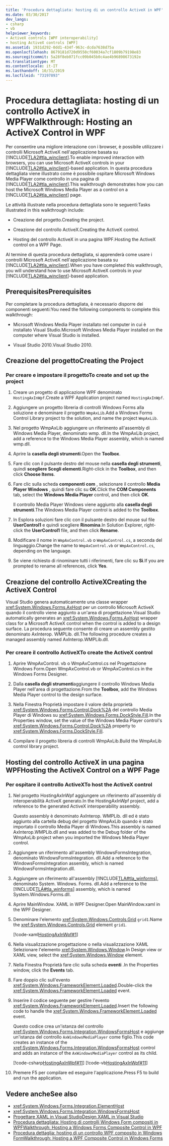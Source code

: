 ```yaml
---
title: 'Procedura dettagliata: hosting di un controllo ActiveX in WPF'
ms.date: 03/30/2017
dev_langs:
- csharp
- vb
helpviewer_keywords:
- ActiveX controls [WPF interoperability]
- hosting ActiveX controls [WPF]
ms.assetid: 1931d292-0dd1-434f-963c-dcda7638d75a
ms.openlocfilehash: 8679181d720d9550cf60034a7cf1809b79198e83
ms.sourcegitcommit: 5a28f8eb071fcc09b045b0c4ae4b96898673192e
ms.translationtype: MT
ms.contentlocale: it-IT
ms.lasthandoff: 10/31/2019
ms.locfileid: "73197893"
---
```

# <a name="walkthrough-hosting-an-activex-control-in-wpf"></a><span data-ttu-id="1d498-102">Procedura dettagliata: hosting di un controllo ActiveX in WPF</span><span class="sxs-lookup"><span data-stu-id="1d498-102">Walkthrough: Hosting an ActiveX Control in WPF</span></span>
<span data-ttu-id="1d498-103">Per consentire una migliore interazione con i browser, è possibile utilizzare i controlli Microsoft ActiveX nell'applicazione basata su [!INCLUDE[TLA2#tla_winclient](../../../../includes/tla2sharptla-winclient-md.md)].</span><span class="sxs-lookup"><span data-stu-id="1d498-103">To enable improved interaction with browsers, you can use Microsoft ActiveX controls in your [!INCLUDE[TLA2#tla_winclient](../../../../includes/tla2sharptla-winclient-md.md)]-based application.</span></span> <span data-ttu-id="1d498-104">In questa procedura dettagliata viene illustrato come è possibile ospitare Microsoft Windows Media Player come controllo in una pagina di [!INCLUDE[TLA2#tla_winclient](../../../../includes/tla2sharptla-winclient-md.md)].</span><span class="sxs-lookup"><span data-stu-id="1d498-104">This walkthrough demonstrates how you can host the Microsoft Windows Media Player as a control on a [!INCLUDE[TLA2#tla_winclient](../../../../includes/tla2sharptla-winclient-md.md)] page.</span></span>

 <span data-ttu-id="1d498-105">Le attività illustrate nella procedura dettagliata sono le seguenti:</span><span class="sxs-lookup"><span data-stu-id="1d498-105">Tasks illustrated in this walkthrough include:</span></span>

- <span data-ttu-id="1d498-106">Creazione del progetto.</span><span class="sxs-lookup"><span data-stu-id="1d498-106">Creating the project.</span></span>

- <span data-ttu-id="1d498-107">Creazione del controllo ActiveX.</span><span class="sxs-lookup"><span data-stu-id="1d498-107">Creating the ActiveX control.</span></span>

- <span data-ttu-id="1d498-108">Hosting del controllo ActiveX in una pagina WPF.</span><span class="sxs-lookup"><span data-stu-id="1d498-108">Hosting the ActiveX control on a WPF Page.</span></span>

 <span data-ttu-id="1d498-109">Al termine di questa procedura dettagliata, si apprenderà come usare i controlli Microsoft ActiveX nell'applicazione basata su [!INCLUDE[TLA2#tla_winclient](../../../../includes/tla2sharptla-winclient-md.md)].</span><span class="sxs-lookup"><span data-stu-id="1d498-109">When you have completed this walkthrough, you will understand how to use Microsoft ActiveX controls in your [!INCLUDE[TLA2#tla_winclient](../../../../includes/tla2sharptla-winclient-md.md)]-based application.</span></span>

## <a name="prerequisites"></a><span data-ttu-id="1d498-110">Prerequisites</span><span class="sxs-lookup"><span data-stu-id="1d498-110">Prerequisites</span></span>
 <span data-ttu-id="1d498-111">Per completare la procedura dettagliata, è necessario disporre dei componenti seguenti:</span><span class="sxs-lookup"><span data-stu-id="1d498-111">You need the following components to complete this walkthrough:</span></span>

- <span data-ttu-id="1d498-112">Microsoft Windows Media Player installato nel computer in cui è installato Visual Studio.</span><span class="sxs-lookup"><span data-stu-id="1d498-112">Microsoft Windows Media Player installed on the computer where Visual Studio is installed.</span></span>

- <span data-ttu-id="1d498-113">Visual Studio 2010.</span><span class="sxs-lookup"><span data-stu-id="1d498-113">Visual Studio 2010.</span></span>

## <a name="creating-the-project"></a><span data-ttu-id="1d498-114">Creazione del progetto</span><span class="sxs-lookup"><span data-stu-id="1d498-114">Creating the Project</span></span>

### <a name="to-create-and-set-up-the-project"></a><span data-ttu-id="1d498-115">Per creare e impostare il progetto</span><span class="sxs-lookup"><span data-stu-id="1d498-115">To create and set up the project</span></span>

1. <span data-ttu-id="1d498-116">Creare un progetto di applicazione WPF denominato `HostingAxInWpf`.</span><span class="sxs-lookup"><span data-stu-id="1d498-116">Create a WPF Application project named `HostingAxInWpf`.</span></span>

2. <span data-ttu-id="1d498-117">Aggiungere un progetto libreria di controlli Windows Forms alla soluzione e denominare il progetto `WmpAxLib`.</span><span class="sxs-lookup"><span data-stu-id="1d498-117">Add a Windows Forms Control Library project to the solution, and name the project `WmpAxLib`.</span></span>

3. <span data-ttu-id="1d498-118">Nel progetto WmpAxLib aggiungere un riferimento all'assembly di Windows Media Player, denominato wmp. dll.</span><span class="sxs-lookup"><span data-stu-id="1d498-118">In the WmpAxLib project, add a reference to the Windows Media Player assembly, which is named wmp.dll.</span></span>

4. <span data-ttu-id="1d498-119">Aprire la **casella degli strumenti**.</span><span class="sxs-lookup"><span data-stu-id="1d498-119">Open the **Toolbox**.</span></span>

5. <span data-ttu-id="1d498-120">Fare clic con il pulsante destro del mouse nella **casella degli strumenti**, quindi **scegliere Scegli elementi**.</span><span class="sxs-lookup"><span data-stu-id="1d498-120">Right-click in the **Toolbox**, and then click **Choose Items**.</span></span>

6. <span data-ttu-id="1d498-121">Fare clic sulla scheda **componenti com** , selezionare il controllo **Media Player Windows** , quindi fare clic su **OK**.</span><span class="sxs-lookup"><span data-stu-id="1d498-121">Click the **COM Components** tab, select the **Windows Media Player** control, and then click **OK**.</span></span>

     <span data-ttu-id="1d498-122">Il controllo Media Player Windows viene aggiunto alla **casella degli strumenti**.</span><span class="sxs-lookup"><span data-stu-id="1d498-122">The Windows Media Player control is added to the **Toolbox**.</span></span>

7. <span data-ttu-id="1d498-123">In Esplora soluzioni fare clic con il pulsante destro del mouse sul file **UserControl1** e quindi scegliere **Rinomina**.</span><span class="sxs-lookup"><span data-stu-id="1d498-123">In Solution Explorer, right-click the **UserControl1** file, and then click **Rename**.</span></span>

8. <span data-ttu-id="1d498-124">Modificare il nome in `WmpAxControl.vb` o `WmpAxControl.cs`, a seconda del linguaggio.</span><span class="sxs-lookup"><span data-stu-id="1d498-124">Change the name to `WmpAxControl.vb` or `WmpAxControl.cs`, depending on the language.</span></span>

9. <span data-ttu-id="1d498-125">Se viene richiesto di rinominare tutti i riferimenti, fare clic su **Sì**.</span><span class="sxs-lookup"><span data-stu-id="1d498-125">If you are prompted to rename all references, click **Yes**.</span></span>

## <a name="creating-the-activex-control"></a><span data-ttu-id="1d498-126">Creazione del controllo ActiveX</span><span class="sxs-lookup"><span data-stu-id="1d498-126">Creating the ActiveX Control</span></span>
<span data-ttu-id="1d498-127">Visual Studio genera automaticamente una classe wrapper <xref:System.Windows.Forms.AxHost> per un controllo Microsoft ActiveX quando il controllo viene aggiunto a un'area di progettazione.</span><span class="sxs-lookup"><span data-stu-id="1d498-127">Visual Studio automatically generates an <xref:System.Windows.Forms.AxHost> wrapper class for a Microsoft ActiveX control when the control is added to a design surface.</span></span> <span data-ttu-id="1d498-128">La procedura seguente consente di creare un assembly gestito denominato AxInterop. WMPLib. dll.</span><span class="sxs-lookup"><span data-stu-id="1d498-128">The following procedure creates a managed assembly named AxInterop.WMPLib.dll.</span></span>

### <a name="to-create-the-activex-control"></a><span data-ttu-id="1d498-129">Per creare il controllo ActiveX</span><span class="sxs-lookup"><span data-stu-id="1d498-129">To create the ActiveX control</span></span>

1. <span data-ttu-id="1d498-130">Aprire WmpAxControl. vb o WmpAxControl.cs nel Progettazione Windows Form.</span><span class="sxs-lookup"><span data-stu-id="1d498-130">Open WmpAxControl.vb or WmpAxControl.cs in the Windows Forms Designer.</span></span>

2. <span data-ttu-id="1d498-131">Dalla **casella degli strumenti**aggiungere il controllo Windows Media Player nell'area di progettazione.</span><span class="sxs-lookup"><span data-stu-id="1d498-131">From the **Toolbox**, add the Windows Media Player control to the design surface.</span></span>

3. <span data-ttu-id="1d498-132">Nella Finestra Proprietà impostare il valore della proprietà <xref:System.Windows.Forms.Control.Dock%2A> del controllo Media Player di Windows su <xref:System.Windows.Forms.DockStyle.Fill>.</span><span class="sxs-lookup"><span data-stu-id="1d498-132">In the Properties window, set the value of the Windows Media Player control's <xref:System.Windows.Forms.Control.Dock%2A> property to <xref:System.Windows.Forms.DockStyle.Fill>.</span></span>

4. <span data-ttu-id="1d498-133">Compilare il progetto libreria di controlli WmpAxLib.</span><span class="sxs-lookup"><span data-stu-id="1d498-133">Build the WmpAxLib control library project.</span></span>

## <a name="hosting-the-activex-control-on-a-wpf-page"></a><span data-ttu-id="1d498-134">Hosting del controllo ActiveX in una pagina WPF</span><span class="sxs-lookup"><span data-stu-id="1d498-134">Hosting the ActiveX Control on a WPF Page</span></span>

### <a name="to-host-the-activex-control"></a><span data-ttu-id="1d498-135">Per ospitare il controllo ActiveX</span><span class="sxs-lookup"><span data-stu-id="1d498-135">To host the ActiveX control</span></span>

1. <span data-ttu-id="1d498-136">Nel progetto HostingAxInWpf aggiungere un riferimento all'assembly di interoperabilità ActiveX generato.</span><span class="sxs-lookup"><span data-stu-id="1d498-136">In the HostingAxInWpf project, add a reference to the generated ActiveX interoperability assembly.</span></span>

     <span data-ttu-id="1d498-137">Questo assembly è denominato AxInterop. WMPLib. dll ed è stato aggiunto alla cartella debug del progetto WmpAxLib quando è stato importato il controllo Media Player di Windows.</span><span class="sxs-lookup"><span data-stu-id="1d498-137">This assembly is named AxInterop.WMPLib.dll and was added to the Debug folder of the WmpAxLib project when you imported the Windows Media Player control.</span></span>

2. <span data-ttu-id="1d498-138">Aggiungere un riferimento all'assembly WindowsFormsIntegration, denominato WindowsFormsIntegration. dll.</span><span class="sxs-lookup"><span data-stu-id="1d498-138">Add a reference to the WindowsFormsIntegration assembly, which is named WindowsFormsIntegration.dll.</span></span>

3. <span data-ttu-id="1d498-139">Aggiungere un riferimento all'assembly [!INCLUDE[TLA#tla_winforms](../../../../includes/tlasharptla-winforms-md.md)], denominato System. Windows. Forms. dll.</span><span class="sxs-lookup"><span data-stu-id="1d498-139">Add a reference to the [!INCLUDE[TLA#tla_winforms](../../../../includes/tlasharptla-winforms-md.md)] assembly, which is named System.Windows.Forms.dll.</span></span>

4. <span data-ttu-id="1d498-140">Aprire MainWindow. XAML in WPF Designer.</span><span class="sxs-lookup"><span data-stu-id="1d498-140">Open MainWindow.xaml in the WPF Designer.</span></span>

5. <span data-ttu-id="1d498-141">Denominare l'elemento <xref:System.Windows.Controls.Grid> `grid1`.</span><span class="sxs-lookup"><span data-stu-id="1d498-141">Name the <xref:System.Windows.Controls.Grid> element `grid1`.</span></span>

     [!code-xaml[HostingAxInWpf#1](~/samples/snippets/csharp/VS_Snippets_Wpf/HostingAxInWpf/CSharp/HostingAxInWpf/window1.xaml#1)]

6. <span data-ttu-id="1d498-142">Nella visualizzazione progettazione o nella visualizzazione XAML Selezionare l'elemento <xref:System.Windows.Window>.</span><span class="sxs-lookup"><span data-stu-id="1d498-142">In Design view or XAML view, select the <xref:System.Windows.Window> element.</span></span>

7. <span data-ttu-id="1d498-143">Nella Finestra Proprietà fare clic sulla scheda **eventi** .</span><span class="sxs-lookup"><span data-stu-id="1d498-143">In the Properties window, click the **Events** tab.</span></span>

8. <span data-ttu-id="1d498-144">Fare doppio clic sull'evento <xref:System.Windows.FrameworkElement.Loaded>.</span><span class="sxs-lookup"><span data-stu-id="1d498-144">Double-click the <xref:System.Windows.FrameworkElement.Loaded> event.</span></span>

9. <span data-ttu-id="1d498-145">Inserire il codice seguente per gestire l'evento <xref:System.Windows.FrameworkElement.Loaded>.</span><span class="sxs-lookup"><span data-stu-id="1d498-145">Insert the following code to handle the <xref:System.Windows.FrameworkElement.Loaded> event.</span></span>

     <span data-ttu-id="1d498-146">Questo codice crea un'istanza del controllo <xref:System.Windows.Forms.Integration.WindowsFormsHost> e aggiunge un'istanza del controllo `AxWindowsMediaPlayer` come figlio.</span><span class="sxs-lookup"><span data-stu-id="1d498-146">This code creates an instance of the <xref:System.Windows.Forms.Integration.WindowsFormsHost> control and adds an instance of the `AxWindowsMediaPlayer` control as its child.</span></span>

     [!code-csharp[HostingAxInWpf#11](~/samples/snippets/csharp/VS_Snippets_Wpf/HostingAxInWpf/CSharp/HostingAxInWpf/window1.xaml.cs#11)]
     [!code-vb[HostingAxInWpf#11](~/samples/snippets/visualbasic/VS_Snippets_Wpf/HostingAxInWpf/VisualBasic/HostingAxInWpf/window1.xaml.vb#11)]  
  
10. <span data-ttu-id="1d498-147">Premere F5 per compilare ed eseguire l'applicazione.</span><span class="sxs-lookup"><span data-stu-id="1d498-147">Press F5 to build and run the application.</span></span>  
  
## <a name="see-also"></a><span data-ttu-id="1d498-148">Vedere anche</span><span class="sxs-lookup"><span data-stu-id="1d498-148">See also</span></span>

- <xref:System.Windows.Forms.Integration.ElementHost>
- <xref:System.Windows.Forms.Integration.WindowsFormsHost>
- [<span data-ttu-id="1d498-149">Progettare XAML in Visual Studio</span><span class="sxs-lookup"><span data-stu-id="1d498-149">Design XAML in Visual Studio</span></span>](/visualstudio/xaml-tools/designing-xaml-in-visual-studio)
- [<span data-ttu-id="1d498-150">Procedura dettagliata: Hosting di controlli Windows Form compositi in WPF</span><span class="sxs-lookup"><span data-stu-id="1d498-150">Walkthrough: Hosting a Windows Forms Composite Control in WPF</span></span>](walkthrough-hosting-a-windows-forms-composite-control-in-wpf.md)
- [<span data-ttu-id="1d498-151">Procedura dettaglia: hosting di un controllo WPF composito in Windows Form</span><span class="sxs-lookup"><span data-stu-id="1d498-151">Walkthrough: Hosting a WPF Composite Control in Windows Forms</span></span>](walkthrough-hosting-a-wpf-composite-control-in-windows-forms.md)
